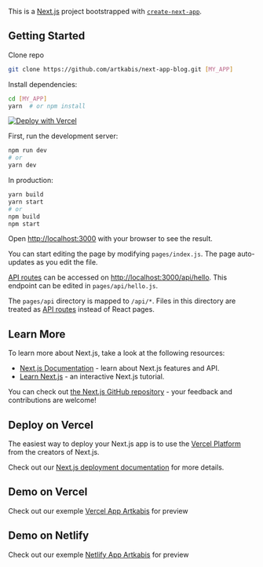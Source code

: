 This is a [Next.js](https://nextjs.org/) project bootstrapped with [`create-next-app`](https://github.com/vercel/next.js/tree/canary/packages/create-next-app).

## Getting Started

Clone repo 
```bash
git clone https://github.com/artkabis/next-app-blog.git [MY_APP]
```
Install dependencies:
```bash
cd [MY_APP]
yarn  # or npm install
```

[![Deploy with Vercel](https://vercel.com/button)](https://vercel.com/import/project?template=https://github.com/artkabis/next-app-blog.git)

First, run the development server:

```bash
npm run dev
# or
yarn dev
```
In production:

```bash
yarn build
yarn start
# or
npm build
npm start
```

Open [http://localhost:3000](http://localhost:3000) with your browser to see the result.

You can start editing the page by modifying `pages/index.js`. The page auto-updates as you edit the file.

[API routes](https://nextjs.org/docs/api-routes/introduction) can be accessed on [http://localhost:3000/api/hello](http://localhost:3000/api/hello). This endpoint can be edited in `pages/api/hello.js`.

The `pages/api` directory is mapped to `/api/*`. Files in this directory are treated as [API routes](https://nextjs.org/docs/api-routes/introduction) instead of React pages.

## Learn More

To learn more about Next.js, take a look at the following resources:

- [Next.js Documentation](https://nextjs.org/docs) - learn about Next.js features and API.
- [Learn Next.js](https://nextjs.org/learn) - an interactive Next.js tutorial.

You can check out [the Next.js GitHub repository](https://github.com/vercel/next.js/) - your feedback and contributions are welcome!

## Deploy on Vercel

The easiest way to deploy your Next.js app is to use the [Vercel Platform](https://vercel.com/new?utm_medium=default-template&filter=next.js&utm_source=create-next-app&utm_campaign=create-next-app-readme) from the creators of Next.js.

Check out our [Next.js deployment documentation](https://nextjs.org/docs/deployment) for more details.


## Demo on Vercel
Check out our exemple [Vercel App Artkabis](https://next-app-blog-sigma.vercel.app) for preview

## Demo on Netlify
Check out our exemple [Netlify App Artkabis](https://artkabis.netlify.app) for preview
